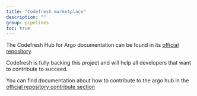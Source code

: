 ```yaml
---
title: "Codefresh marketplace"
description: ""
group: pipelines
toc: true
---
```


The Codefresh Hub for Argo documentation can be found in its [official repository](https://github.com/codefresh-io/argo-hub).

Codefresh is fully backing this project and will help all developers that want to contribute to succeed.

You can find documentation about how to contribute to the argo hub in the [official repository contribute section](https://github.com/codefresh-io/argo-hub#How-to-Contribute)

